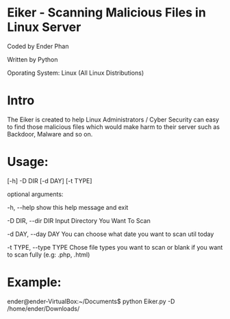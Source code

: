 # Eiker - Scanning Malicious Files in Linux Server

Coded by Ender Phan

Written by Python 

Oporating System: Linux (All Linux Distributions)

# Intro

The Eiker is created to help Linux Administrators / Cyber Security can easy to find those malicious files which 
would make harm to their server such as Backdoor, Malware and so on.

# Usage: 

[-h] -D DIR [-d DAY] [-t TYPE]

optional arguments:

  -h, --help            show this help message and exit
  
  -D DIR, --dir DIR     Input Directory You Want To Scan
  
  -d DAY, --day DAY     You can choose what date you want to scan util today
  
  -t TYPE, --type TYPE  Chose file types you want to scan or blank if you want
                        to scan fully (e.g: .php, .html)
                        
# Example:

ender@ender-VirtualBox:~/Documents$ python Eiker.py -D /home/ender/Downloads/

    
    
